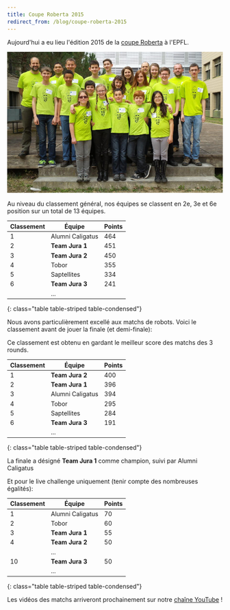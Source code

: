 ```yaml
---
title: Coupe Roberta 2015
redirect_from: /blog/coupe-roberta-2015
---
```


Aujourd'hui a eu lieu l'édition 2015 de la [coupe Roberta](http://roberta.epfl.ch/) à l'EPFL.

![Photo](/media/posts/2015-03-28-club-au-complet.jpg)

Au niveau du classement général, nos équipes se classent en 2e, 3e et 6e position sur un total de 13 équipes.

| Classement | Équipe           | Points |
| ---------- | ---------------- | ------ |
| 1          | Alumni Caligatus | 464    |
| 2          | **Team Jura 1**  | 451    |
| 3          | **Team Jura 2**  | 450    |
| 4          | Tobor            | 355    |
| 5          | Saptellites      | 334    |
| 6          | **Team Jura 3**  | 241    |
|            | ...              |        |
{: class="table table-striped table-condensed"}

Nous avons particulièrement excellé aux matchs de robots. Voici le classement avant de jouer la finale (et demi-finale):

Ce classement est obtenu en gardant le meilleur score des matchs des 3 rounds.

| Classement | Équipe           | Points |
| ---------- | ---------------- | ------ |
| 1          | **Team Jura 2**  | 400    |
| 2          | **Team Jura 1**  | 396    |
| 3          | Alumni Caligatus | 394    |
| 4          | Tobor            | 295    |
| 5          | Saptellites      | 284    |
| 6          | **Team Jura 3**  | 191    |
|            | ...              |        |
{: class="table table-striped table-condensed"}

La finale a désigné **Team Jura 1** comme champion, suivi par Alumni Caligatus

Et pour le live challenge uniquement (tenir compte des nombreuses égalités):

| Classement | Équipe           | Points |
| ---------- | ---------------- | ------ |
| 1          | Alumni Caligatus | 70     |
| 2          | Tobor            | 60     |
| 3          | **Team Jura 1**  | 55     |
| 4          | **Team Jura 2**  | 50     |
|            | ...              |        |
| 10         | **Team Jura 3**  | 50     |
|            | ...              |        |
{: class="table table-striped table-condensed"}

Les vidéos des matchs arriveront prochainement sur notre [chaîne YouTube](https://www.youtube.com/user/robotsju) !
